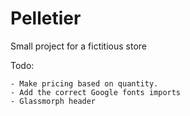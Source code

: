 # Pelletier

Small project for a fictitious store

Todo:

    - Make pricing based on quantity.
    - Add the correct Google fonts imports
    - Glassmorph header